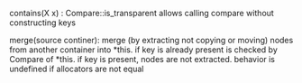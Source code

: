
contains(X x) : Compare::is_transparent allows calling compare without constructing keys

merge(source continer): merge (by extracting not copying or moving) nodes from another container into *this.
						if key is already present is checked by Compare of *this.
						if key is present, nodes are not extracted.
						behavior is undefined if allocators are not equal
